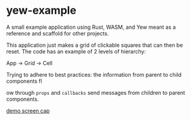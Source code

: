 # yew-example
A small example application using Rust, WASM, and Yew meant as a reference and scaffold for other projects.

This application just makes a grid of clickable squares that can then be reset. The code has an example of 2 levels of hierarchy:

App -> Grid -> Cell

Trying to adhere to best practices: the information from parent to child components fl


ow through `props` and `callbacks` send messages from children to parent components. 

[demo screen cap](https://user-images.githubusercontent.com/42484306/183918788-bb0b85dd-4d33-48dc-bfec-834152b62de6.mov)
